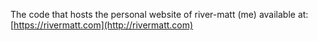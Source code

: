 The code that hosts the personal website of river-matt (me) available at: [https://rivermatt.com](http://rivermatt.com)
